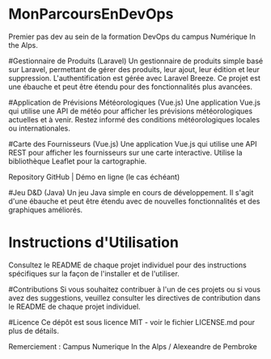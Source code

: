 # MonParcoursEnDevOps
Premier pas dev au sein de la formation DevOps du campus Numérique In the Alps.


#Gestionnaire de Produits (Laravel)
Un gestionnaire de produits simple basé sur Laravel, permettant de gérer des produits, leur ajout, leur édition et leur suppression. L'authentification est gérée avec Laravel Breeze. Ce projet est une ébauche et peut être étendu pour des fonctionnalités plus avancées.


#Application de Prévisions Météorologiques (Vue.js)
Une application Vue.js qui utilise une API de météo pour afficher les prévisions météorologiques actuelles et à venir. Restez informé des conditions météorologiques locales ou internationales.


#Carte des Fournisseurs (Vue.js)
Une application Vue.js qui utilise une API REST pour afficher les fournisseurs sur une carte interactive. Utilise la bibliothèque Leaflet pour la cartographie.

Repository GitHub | Démo en ligne (le cas échéant)

#Jeu D&D (Java)
Un jeu Java simple en cours de développement. Il s'agit d'une ébauche et peut être étendu avec de nouvelles fonctionnalités et des graphiques améliorés. 



# Instructions d'Utilisation
Consultez le README de chaque projet individuel pour des instructions spécifiques sur la façon de l'installer et de l'utiliser.

#Contributions
Si vous souhaitez contribuer à l'un de ces projets ou si vous avez des suggestions, veuillez consulter les directives de contribution dans le README de chaque projet individuel.

#Licence
Ce dépôt est sous licence MIT - voir le fichier LICENSE.md pour plus de détails.

Remerciement :
Campus Numerique In the Alps / Alexeandre de Pembroke

